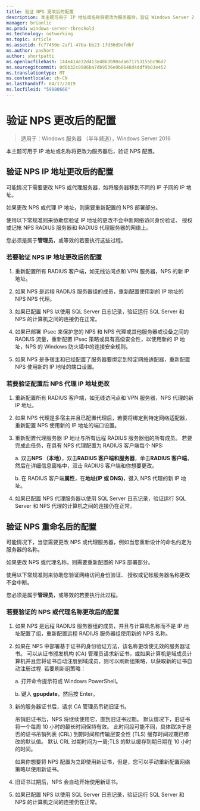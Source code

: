 ```yaml
---
title: 验证 NPS 更改后的配置
description: 本主题可用于 IP 地址或名称将更改为服务器后，验证 Windows Server 2016 网络策略服务器配置。
manager: brianlic
ms.prod: windows-server-threshold
ms.technology: networking
ms.topic: article
ms.assetid: fc77450e-2af1-47ba-bb23-1fd36d9efdbf
ms.author: pashort
author: shortpatti
ms.openlocfilehash: 144e414e32d413e4863b90ada671753155bc96d7
ms.sourcegitcommit: 0d0b32c8986ba7db9536e0b8648d4ddf9b03e452
ms.translationtype: MT
ms.contentlocale: zh-CN
ms.lasthandoff: 04/17/2019
ms.locfileid: "59880668"
---
```

# <a name="verify-configuration-after-nps-changes"></a>验证 NPS 更改后的配置

>适用于：Windows 服务器 （半年频道），Windows Server 2016

本主题可用于 IP 地址或名称将更改为服务器后，验证 NPS 配置。

## <a name="verify-configuration-after-an-nps-ip-address-change"></a>验证 NPS IP 地址更改后的配置

可能情况下需要更改 NPS 或代理服务器，如将服务器移到不同的 IP 子网的 IP 地址。 

如果更改 NPS 或代理 IP 地址，则需要重新配置的 NPS 部署部分。 

使用以下常规准则来协助您验证 IP 地址的更改不会中断网络访问身份验证、 授权或记帐 NPS RADIUS 服务器和 RADIUS 代理服务器的网络上。

您必须是属于**管理员**，或等效的若要执行这些过程。

### <a name="to-verify-configuration-after-an-nps-ip-address-change"></a>若要验证 NPS IP 地址更改后的配置

1. 重新配置所有 RADIUS 客户端，如无线访问点和 VPN 服务器，NPS 的新 IP 地址。

2. 如果 NPS 是远程 RADIUS 服务器组的成员，重新配置使用新的 IP 地址的 NPS NPS 代理。

3. 如果已配置 NPS 以使用 SQL Server 日志记录，验证运行 SQL Server 和 NPS 的计算机之间的连接仍在正常。

4. 如果已部署 IPsec 来保护您的 NPS 和 NPS 代理或其他服务器或设备之间的 RADIUS 流量，重新配置 IPsec 策略或具有高级安全性，以使用新的 IP 地址，NPS 的 Windows 防火墙中的连接安全规则。

5. 如果 NPS 是多宿主和已经配置了服务器要绑定到特定网络适配器，重新配置 NPS 使用新的 IP 地址的端口设置。

### <a name="to-verify-configuration-after-an-nps-proxy-ip-address-change"></a>若要验证配置后 NPS 代理 IP 地址更改

1. 重新配置所有 RADIUS 客户端，如无线访问点和 VPN 服务器，NPS 代理的新 IP 地址。

2. 如果 NPS 代理是多宿主并且已配置代理后，若要将绑定到特定网络适配器，重新配置 NPS 使用新的 IP 地址的端口设置。

3. 重新配置代理服务器 IP 地址与所有远程 RADIUS 服务器组的所有成员。 若要完成此任务，在具有 NPS 代理配置为 RADIUS 客户端每个 NPS:

    a. 双击**NPS （本地）**，双击**RADIUS 客户端和服务器**，单击**RADIUS 客户端**，然后在详细信息窗格中，双击 RADIUS 客户端和你想要更改。

    b. 在 RADIUS 客户端**属性**，在**地址\(IP 或 DNS\)**，键入 NPS 代理的新 IP 地址。

4. 如果已配置 NPS 代理服务器以使用 SQL Server 日志记录，验证运行 SQL Server 和 NPS 代理的计算机之间的连接仍在正常。

## <a name="verify-configuration-after-renaming-an-nps"></a>验证 NPS 重命名后的配置

可能情况下，当您需要更改 NPS 或代理服务器，例如当您重新设计的命名约定为服务器的名称。

如果更改 NPS 或代理名称，则需要重新配置的 NPS 部署部分。 

使用以下常规准则来协助您验证网络访问身份验证、 授权或记帐服务器名称更改不会中断。

您必须是属于**管理员**，或等效的若要执行此过程。

### <a name="to-verify-configuration-after-an-nps-or-proxy-name-change"></a>若要验证的 NPS 或代理名称更改后的配置

1. 如果 NPS 是远程 RADIUS 服务器组的成员，并且与计算机名称而不是 IP 地址配置了组，重新配置远程 RADIUS 服务器组使用新的 NPS 名称。

2. 如果在 NPS 中部署基于证书的身份验证方法，该名称更改使无效的服务器证书。 可以从证书颁发机构 (CA) 管理员请求新证书，或如果计算机是域成员计算机并且您将证书自动注册到域成员，则可以刷新组策略，以获取新的证书自动注册过程. 若要刷新组策略：

    a. 打开命令提示符或 Windows PowerShell。

    b. 键入 **gpupdate**，然后按 Enter。


3. 新的服务器证书后，请求 CA 管理员吊销旧证书。 

     吊销旧证书后，NPS 将继续使用它，直到旧证书过期。 默认情况下，旧证书将一个每周 10 小时的最长时间保持有效。 此时间段可能不同，具体取决于是否的证书吊销列表 (CRL) 到期时间和传输层安全性 (TLS) 缓存时间过期已修改的默认值。 默认 CRL 过期时间为一周;TLS 的默认缓存到期日期在 10 小时的时间。 

     如果你想要将 NPS 配置为立即使用新证书，但是，您可以手动重新配置网络策略以使用新证书。

4. 旧证书过期后，NPS 会自动开始使用新证书。 

5. 如果已配置 NPS 以使用 SQL Server 日志记录，验证运行 SQL Server 和 NPS 的计算机之间的连接仍在正常。

